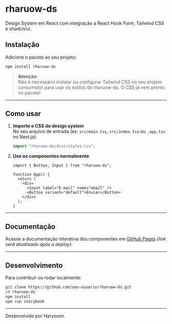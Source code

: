 # rharuow-ds

Design System em React com integração a React Hook Form, Tailwind CSS e shadcn/ui.

## Instalação

Adicione o pacote ao seu projeto:

```bash
npm install rharuow-ds
```

> **Atenção:**  
> Não é necessário instalar ou configurar Tailwind CSS no seu projeto consumidor para usar os estilos do rharuow-ds. O CSS já vem pronto no pacote!

---

## Como usar

1. **Importe o CSS do design system**  
   No seu arquivo de entrada (ex: `src/main.tsx`, `src/index.tsx` ou `_app.tsx` no Next.js):

   ```js
   import "rharuow-ds/dist/styles.css";
   ```

2. **Use os componentes normalmente**

   ```tsx
   import { Button, Input } from "rharuow-ds";

   function App() {
     return (
       <div>
         <Input label="E-mail" name="email" />
         <Button variant="default">Enviar</Button>
       </div>
     );
   }
   ```

---

## Documentação

Acesse a documentação interativa dos componentes em [GitHub Pages](#) _(link será atualizado após o deploy)_.

---

## Desenvolvimento

Para contribuir ou rodar localmente:

```bash
git clone https://github.com/seu-usuario/rharuow-ds.git
cd rharuow-ds
npm install
npm run storybook
```

---

Desenvolvido por Harysson.
